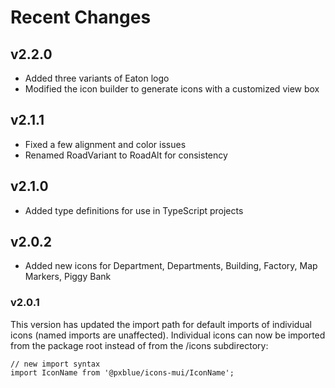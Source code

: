 # Recent Changes

## v2.2.0

-   Added three variants of Eaton logo
-   Modified the icon builder to generate icons with a customized view box

## v2.1.1

-   Fixed a few alignment and color issues
-   Renamed RoadVariant to RoadAlt for consistency

## v2.1.0

-   Added type definitions for use in TypeScript projects

## v2.0.2

-   Added new icons for Department, Departments, Building, Factory, Map Markers, Piggy Bank

### v2.0.1

This version has updated the import path for default imports of individual icons (named imports are unaffected). Individual icons can now be imported from the package root instead of from the /icons subdirectory:

```tsx
// new import syntax
import IconName from '@pxblue/icons-mui/IconName';
```

